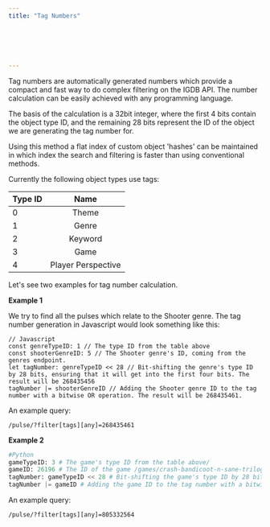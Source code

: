 ```yaml
---
title: "Tag Numbers"






---
```


Tag numbers are automatically generated numbers which provide a compact and fast way to do complex filtering on the IGDB API. The number calculation can be easily achieved with any programming language.

The basis of the calculation is a 32bit integer, where the first 4 bits contain the object type ID, and the remaining 28 bits represent the ID of the object we are generating the tag number for.

Using this method a flat index of custom object 'hashes' can be maintained in which index the search and filtering is faster than using conventional methods.

Currently the following object types use tags:

| Type ID | Name |
|---------|:----:|
| 0       | Theme |
| 1       | Genre |
| 2       | Keyword |
| 3       | Game |
| 4       | Player Perspective |

Let's see two examples for tag number calculation.

**Example 1**

We try to find all the pulses which relate to the Shooter genre. The tag number generation in Javascript would look something like this:

```
// Javascript
const genreTypeID: 1 // The type ID from the table above
const shooterGenreID: 5 // The Shooter genre's ID, coming from the genres endpoint.
let tagNumber: genreTypeID << 28 // Bit-shifting the genre's type ID by 28 bits, ensuring that it will get into the first four bits. The result will be 268435456
tagNumber |= shooterGenreID // Adding the Shooter genre ID to the tag number with a bitwise OR operation. The result will be 268435461.
```

An example query:
```
/pulse/?filter[tags][any]=268435461
```

**Example 2**

```python
#Python
gameTypeID: 3 # The game's type ID from the table above/
gameID: 26196 # The ID of the game /games/crash-bandicoot-n-sane-trilogy
tagNumber: gameTypeID << 28 # Bit-shifting the game's type ID by 28 bits, ensuring that it will get into the first four bits. The result will be 805306368
tagNumber |= gameID # Adding the game ID to the tag number with a bitwise OR operation. The result will be 805332564.
```

An example query:
```
/pulse/?filter[tags][any]=805332564
```
